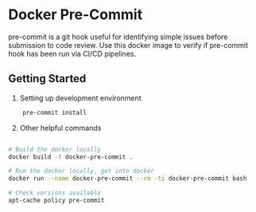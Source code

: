# Docker Pre-Commit

pre-commit is a git hook useful for identifying simple issues before submission to code review. Use this docker image to verify if pre-commit hook has been run via CI/CD pipelines.

## Getting Started

1. Setting up development environment

```bash
    pre-commit install
```

2. Other helpful commands

```bash

# Build the docker locally
docker build -t docker-pre-commit .

# Run the docker locally, get into docker
docker run --name docker-pre-commit --rm -ti docker-pre-commit bash

# Check versions available
apt-cache policy pre-commit

```
